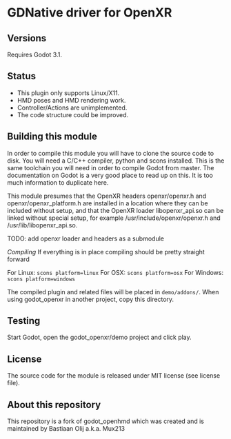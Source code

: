 # GDNative driver for OpenXR

Versions
--------

Requires Godot 3.1.

Status
------

* This plugin only supports Linux/X11.
* HMD poses and HMD rendering work.
* Controller/Actions are unimplemented.
* The code structure could be improved.

Building this module
--------------------
In order to compile this module you will have to clone the source code to disk. You will need a C/C++ compiler, python and scons installed. This is the same toolchain you will need in order to compile Godot from master. The documentation on Godot is a very good place to read up on this. It is too much information to duplicate here.

This module presumes that the OpenXR headers openxr/openxr.h and openxr/openxr_platform.h are installed in a location where they can be included without setup, and that the OpenXR loader libopenxr_api.so can be linked without special setup, for example /usr/include/openxr/openxr.h and /usr/lib/libopenxr_api.so.

TODO: add openxr loader and headers as a submodule

*Compiling*
If everything is in place compiling should be pretty straight forward

For Linux: ```scons platform=linux```
For OSX: ```scons platform=osx```
For Windows: ```scons platform=windows```

The compiled plugin and related files will be placed in `demo/addons/`. When using godot_openxr in another project, copy this directory.

Testing
-------
Start Godot, open the godot_openxr/demo project and click play.

License
-------
The source code for the module is released under MIT license (see license file).

About this repository
---------------------
This repository is a fork of godot_openhmd which was created and is maintained by Bastiaan Olij a.k.a. Mux213
